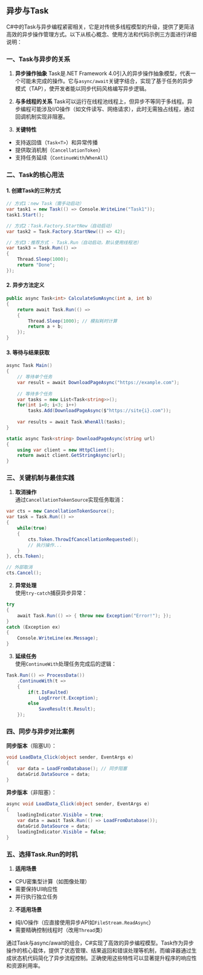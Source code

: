 ## 异步与Task

C#中的Task与异步编程紧密相关，它是对传统多线程模型的升级，提供了更简洁高效的异步操作管理方式。以下从核心概念、使用方法和代码示例三方面进行详细说明：

### 一、Task与异步的关系
1. **异步操作抽象** 
Task是.NET Framework 4.0引入的异步操作抽象模型，代表一个可能未完成的操作。它与`async/await`关键字结合，实现了基于任务的异步模式（TAP），使开发者能以同步代码风格编写异步逻辑。

2. **与多线程的关系** 
Task可以运行在线程池线程上，但异步不等同于多线程。异步编程可能涉及I/O操作（如文件读写、网络请求），此时无需独占线程，通过回调机制实现非阻塞。

3. **关键特性**  
- 支持返回值（`Task<T>`）和异常传播
- 提供取消机制（`CancellationToken`）
- 支持任务延续（`ContinueWith`/`WhenAll`）



### 二、Task的核心用法
#### 1. 创建Task的三种方式
```csharp
// 方式1：new Task（需手动启动）
var task1 = new Task(() => Console.WriteLine("Task1"));
task1.Start();

// 方式2：Task.Factory.StartNew（自动启动）
var task2 = Task.Factory.StartNew(() => 42);

// 方式3：推荐方式 - Task.Run（自动启动，默认使用线程池）
var task3 = Task.Run(() => 
{
    Thread.Sleep(1000);
    return "Done";
});
```

#### 2. 异步方法定义
```csharp
public async Task<int> CalculateSumAsync(int a, int b)
{
    return await Task.Run(() => 
    {
        Thread.Sleep(1000); // 模拟耗时计算
        return a + b;
    });
}
```

#### 3. 等待与结果获取
```csharp
async Task Main()
{
    // 等待单个任务
    var result = await DownloadPageAsync("https://example.com");
    
    // 等待多个任务
    var tasks = new List<Task<string>>();
    for(int i=0; i<3; i++) 
        tasks.Add(DownloadPageAsync($"https://site{i}.com"));
    
    var results = await Task.WhenAll(tasks);
}

static async Task<string> DownloadPageAsync(string url)
{
    using var client = new HttpClient();
    return await client.GetStringAsync(url);
}
```



### 三、关键机制与最佳实践

1. **取消操作**  
通过`CancellationTokenSource`实现任务取消：
```csharp
var cts = new CancellationTokenSource();
var task = Task.Run(() => 
{
    while(true)
    {
        cts.Token.ThrowIfCancellationRequested();
        // 执行操作...
    }
}, cts.Token);

// 外部取消
cts.Cancel();
```

2. **异常处理**  
使用`try-catch`捕获异步异常：
```csharp
try
{
    await Task.Run(() => { throw new Exception("Error!"); });
}
catch (Exception ex)
{
    Console.WriteLine(ex.Message);
}
```

3. **延续任务**  
使用`ContinueWith`处理任务完成后的逻辑：
```csharp
Task.Run(() => ProcessData())
    .ContinueWith(t => 
    {
        if(t.IsFaulted) 
            LogError(t.Exception);
        else
            SaveResult(t.Result);
    });
```



### 四、同步与异步对比案例

**同步版本**（阻塞UI）：
```csharp
void LoadData_Click(object sender, EventArgs e)
{
    var data = LoadFromDatabase(); // 同步阻塞
    dataGrid.DataSource = data;
}
```

**异步版本**（非阻塞）：
```csharp
async void LoadData_Click(object sender, EventArgs e)
{
    loadingIndicator.Visible = true;
    var data = await Task.Run(() => LoadFromDatabase());
    dataGrid.DataSource = data;
    loadingIndicator.Visible = false;
}
```



### 五、选择Task.Run的时机

1. **适用场景**  
- CPU密集型计算（如图像处理）
- 需要保持UI响应性
- 并行执行独立任务

2. **不适用场景**  
- 纯I/O操作（应直接使用异步API如`FileStream.ReadAsync`）
- 需要精确控制线程时（改用`Thread`类）

通过Task与async/await的组合，C#实现了高效的异步编程模型。Task作为异步操作的核心载体，提供了状态管理、结果返回和错误处理等机制，而编译器通过生成状态机代码简化了异步流程控制。正确使用这些特性可以显著提升程序的响应性和资源利用率。